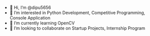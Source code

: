 - 👋 Hi, I’m @dipu5656
- 👀 I’m interested in Python Development, Competitive Programming, Console Application
- 🌱 I’m currently learning OpenCV
- 💞️ I’m looking to collaborate on Startup Projects, Internship Program

<!---
dipu5656/dipu5656 is a ✨ special ✨ repository because its `README.md` (this file) appears on your GitHub profile.
You can click the Preview link to take a look at your changes.
--->
